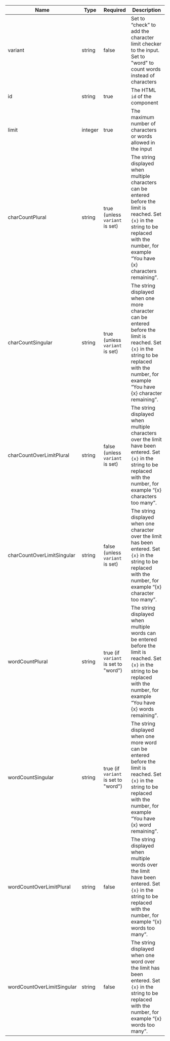 | Name                       | Type    | Required                             | Description                                                                                                                                                                                        |
| -------------------------- | ------- | ------------------------------------ | -------------------------------------------------------------------------------------------------------------------------------------------------------------------------------------------------- |
| variant                    | string  | false                                | Set to “check” to add the character limit checker to the input. Set to "word" to count words instead of characters                                                                                 |
| id                         | string  | true                                 | The HTML `id` of the component                                                                                                                                                                     |
| limit                      | integer | true                                 | The maximum number of characters or words allowed in the input                                                                                                                                     |
| charCountPlural            | string  | true (unless `variant` is set)       | The string displayed when multiple characters can be entered before the limit is reached. Set `{x}` in the string to be replaced with the number, for example “You have {x} characters remaining”. |
| charCountSingular          | string  | true (unless `variant` is set)       | The string displayed when one more character can be entered before the limit is reached. Set `{x}` in the string to be replaced with the number, for example “You have {x} character remaining”.   |
| charCountOverLimitPlural   | string  | false (unless `variant` is set)      | The string displayed when multiple characters over the limit have been entered. Set `{x}` in the string to be replaced with the number, for example “{x} characters too many”.                     |
| charCountOverLimitSingular | string  | false (unless `variant` is set)      | The string displayed when one character over the limit has been entered. Set `{x}` in the string to be replaced with the number, for example “{x} character too many”.                             |
| wordCountPlural            | string  | true (if `variant` is set to "word") | The string displayed when multiple words can be entered before the limit is reached. Set `{x}` in the string to be replaced with the number, for example “You have {x} words remaining”.           |
| wordCountSingular          | string  | true (if `variant` is set to "word") | The string displayed when one more word can be entered before the limit is reached. Set `{x}` in the string to be replaced with the number, for example “You have {x} word remaining”.             |
| wordCountOverLimitPlural   | string  | false                                | The string displayed when multiple words over the limit have been entered. Set `{x}` in the string to be replaced with the number, for example “{x} words too many”.                               |
| wordCountOverLimitSingular | string  | false                                | The string displayed when one word over the limit has been entered. Set `{x}` in the string to be replaced with the number, for example “{x} words too many”.                                      |
